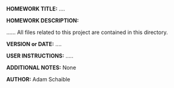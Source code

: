 **HOMEWORK TITLE:** ....

**HOMEWORK DESCRIPTION:**

......
All files related to this project are contained in this directory.

**VERSION or DATE:** ....

**USER INSTRUCTIONS:** 
.....

**ADDITIONAL NOTES:** None

**AUTHOR:** Adam Schaible

